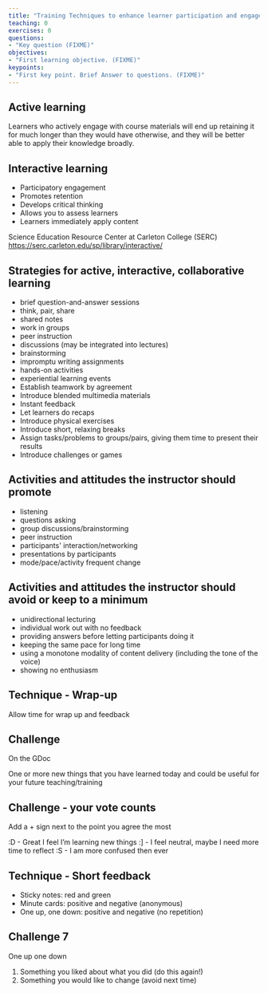 ```yaml
---
title: "Training Techniques to enhance learner participation and engagement"
teaching: 0
exercises: 0
questions:
- "Key question (FIXME)"
objectives:
- "First learning objective. (FIXME)"
keypoints:
- "First key point. Brief Answer to questions. (FIXME)"
---
```


## Active learning
Learners who actively engage with course materials will end up retaining it for much longer than they would have otherwise, and they will be better able to apply their knowledge broadly. 



## Interactive learning
- Participatory engagement 
- Promotes retention
- Develops critical thinking
- Allows you to assess learners
- Learners immediately apply content

Science Education Resource Center at Carleton College (SERC)
https://serc.carleton.edu/sp/library/interactive/



## Strategies for active, interactive, collaborative learning
- brief question-and-answer sessions 
- think, pair, share
- shared notes
- work in groups
- peer instruction
- discussions (may be integrated into lectures)
- brainstorming
- impromptu writing assignments
- hands-on activities
- experiential learning events
- Establish teamwork by agreement
- Introduce blended multimedia materials
- Instant feedback
- Let learners do recaps
- Introduce physical exercises
- Introduce short, relaxing breaks
- Assign tasks/problems to groups/pairs, giving them time to present their results
- Introduce challenges or games


## Activities and attitudes the instructor should promote
- listening
- questions asking
- group discussions/brainstorming
- peer instruction 
- participants' interaction/networking
- presentations by participants
- mode/pace/activity frequent change




## Activities and attitudes the instructor should avoid or keep to a minimum
- unidirectional lecturing
- individual work out with no feedback
- providing answers before letting participants doing it
- keeping the same pace for long time
- using a monotone modality of content delivery (including the tone of the voice)
- showing no enthusiasm


## Technique - Wrap-up
Allow time for wrap up and feedback


## Challenge
On the GDoc

One or more new things that you have learned today and could be useful for your future teaching/training


## Challenge - your vote counts
Add a + sign next to the point you agree the most

:D - Great I feel I’m learning new things
:] - I feel neutral, maybe I need more time to reflect
:S - I am more confused then ever



## Technique - Short feedback
- Sticky notes: red and green
- Minute cards: positive and negative (anonymous)
- One up, one down: positive and negative (no repetition)




## Challenge 7
One up one down 
1. Something you liked about what you did (do this again!)
2. Something you would like to change (avoid next time)
